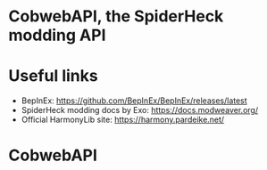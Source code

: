 # CobwebAPI, the SpiderHeck modding API

# Useful links
- BepInEx: https://github.com/BepInEx/BepInEx/releases/latest
- SpiderHeck modding docs by Exo: https://docs.modweaver.org/
- Official HarmonyLib site: https://harmony.pardeike.net/
# CobwebAPI
